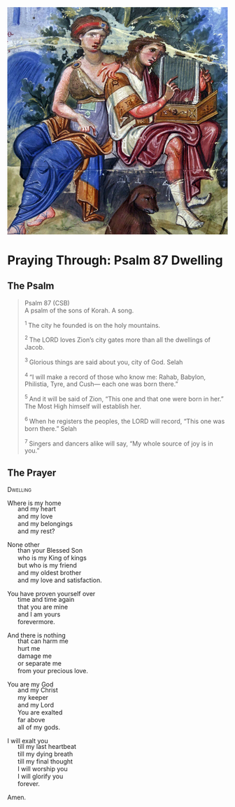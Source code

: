 <img class="intro-right" src="art-paris-psalter.jpg">

<style>
  li {list-style-type: none;}
  p + ul {
    margin-top: -18px;
}
</style>

# Praying Through: Psalm 87 Dwelling

## The Psalm

>Psalm 87 (CSB)    
> A psalm of the sons of Korah. A song. 
>
><sup> 1 </sup> The city he founded is on the holy mountains. 
>
><sup> 2 </sup> The LORD loves Zion’s city gates more than all the dwellings of Jacob. 
>
><sup> 3 </sup> Glorious things are said about you, city of God. Selah 
>
><sup> 4 </sup> “I will make a record of those who know me: Rahab, Babylon, Philistia, Tyre, and Cush— each one was born there.” 
>
><sup> 5 </sup> And it will be said of Zion, “This one and that one were born in her.” The Most High himself will establish her. 
>
><sup> 6 </sup> When he registers the peoples, the LORD will record, “This one was born there.” Selah 
>
><sup> 7 </sup> Singers and dancers alike will say, “My whole source of joy is in you.”

## The Prayer

<div style="font-variant: small-caps;">
Dwelling
</div>

Where is my home
* and my heart
* and my love
* and my belongings
* and my rest?

None other
* than your Blessed Son
* who is my King of kings
* but who is my friend
* and my oldest brother
* and my love and satisfaction.

You have proven yourself over
* time and time again
* that you are mine
* and I am yours
* forevermore.

And there is nothing
* that can harm me
* hurt me
* damage me
* or separate me
* from your precious love.

You are my God
* and my Christ
* my keeper
* and my Lord
* You are exalted
* far above
* all of my gods.

I will exalt you
* till my last heartbeat
* till my dying breath
* till my final thought
* I will worship you
* I will glorify you
* forever.

Amen.
